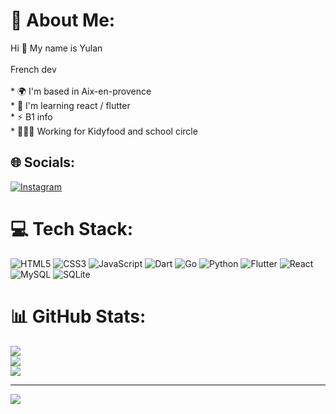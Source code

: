 # 💫 About Me:
Hi 👋 My name is Yulan<br><br>French dev<br><br>* 🌍  I'm based in Aix-en-provence<br>* 🧠  I'm learning react / flutter<br>* ⚡  B1 info<br>* 🧑🏼‍💻 Working for Kidyfood and school circle


## 🌐 Socials:
[![Instagram](https://img.shields.io/badge/Instagram-%23E4405F.svg?logo=Instagram&logoColor=white)](https://instagram.com/yulan_nguyen) 

# 💻 Tech Stack:
![HTML5](https://img.shields.io/badge/html5-%23E34F26.svg?style=for-the-badge&logo=html5&logoColor=white) ![CSS3](https://img.shields.io/badge/css3-%231572B6.svg?style=for-the-badge&logo=css3&logoColor=white) ![JavaScript](https://img.shields.io/badge/javascript-%23323330.svg?style=for-the-badge&logo=javascript&logoColor=%23F7DF1E) ![Dart](https://img.shields.io/badge/dart-%230175C2.svg?style=for-the-badge&logo=dart&logoColor=white) ![Go](https://img.shields.io/badge/go-%2300ADD8.svg?style=for-the-badge&logo=go&logoColor=white) ![Python](https://img.shields.io/badge/python-3670A0?style=for-the-badge&logo=python&logoColor=ffdd54) ![Flutter](https://img.shields.io/badge/Flutter-%2302569B.svg?style=for-the-badge&logo=Flutter&logoColor=white) ![React](https://img.shields.io/badge/react-%2320232a.svg?style=for-the-badge&logo=react&logoColor=%2361DAFB) ![MySQL](https://img.shields.io/badge/mysql-%2300000f.svg?style=for-the-badge&logo=mysql&logoColor=white) ![SQLite](https://img.shields.io/badge/sqlite-%2307405e.svg?style=for-the-badge&logo=sqlite&logoColor=white)
# 📊 GitHub Stats:
![](https://github-readme-stats.vercel.app/api?username=yulannn&theme=dark&hide_border=false&include_all_commits=false&count_private=false)<br/>
![](https://github-readme-streak-stats.herokuapp.com/?user=yulannn&theme=dark&hide_border=false)<br/>
![](https://github-readme-stats.vercel.app/api/top-langs/?username=yulannn&theme=dark&hide_border=false&include_all_commits=false&count_private=false&layout=compact)

---
[![](https://visitcount.itsvg.in/api?id=yulannn&icon=4&color=1)](https://visitcount.itsvg.in)

<!-- Proudly created with GPRM ( https://gprm.itsvg.in ) -->
